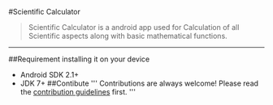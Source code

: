 #Scientific Calculator
>Scientific Calculator is a android app used for Calculation of all Scientific aspects along with basic mathematical functions.
***
##Requirement installing it on your device
* Android SDK 2.1+
* JDK 7+
##Contibute
'''
Contributions are always welcome!
Please read the [contribution guidelines](contributing.md) first.
'''
